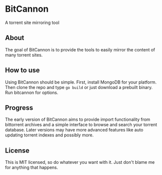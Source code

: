 # BitCannon
A torrent site mirroring tool

## About
The goal of BitCannon is to provide the tools to easily mirror the content of many torrent sites.

## How to use
Using BitCannon should be simple. First, install MongoDB for your platform. Then clone the repo and type `go build` or just download a prebuilt binary. Run bitcannon for options.

## Progress
The early version of BitCannon aims to provide import functionality from bittorrent archives and a simple interface to browse and search your torrent database. Later versions may have more advanced features like auto updating torrent indexes and possibly more.

## License
This is MIT licensed, so do whatever you want with it. Just don't blame me for anything that happens.
